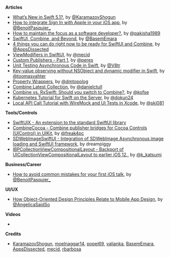 **Articles**

* [What’s New in Swift 5.1?](https://www.raywenderlich.com/4187396-what-s-new-in-swift-5-1), by  [@KaramazovShogun](https://twitter.com/KaramazovShogun)
* [How to integrate Sign In with Apple in your iOS app](https://benoitpasquier.com/how-to-integrate-sign-in-with-apple-ios/), by [@BenoitPasquier_](https://twitter.com/benoitpasquier_)
* [How to maintain the focus as a software developer?](https://medium.com/flawless-app-stories/how-to-maintain-the-focus-as-a-software-developer-d43aeb25693c), by [@pakisha1989](https://twitter.com/pakisha1989)
* [SwiftUI, Combine, and Beyond](https://basememara.com/swiftui-combine-and-beyond/), by [@BasemEmara](https://twitter.com/basememara)
* [4 things you can do right now to be ready for SwiftUI and Combine](https://www.appsdissected.com/getting-ready-swiftui-combine/), by [@AppsDissected](https://twitter.com/AppsDissected)
* [ViewModifiers in SwiftUI](https://mecid.github.io/2019/08/07/viewmodifiers-in-swiftui/), by [@mecid](https://twitter.com/mecid)
* [Custom Publishers - Part 1](https://ruiper.es/2019/08/05/custom-publishers-part1/), by [@peres](https://twitter.com/peres)
* [Unit Testing Asynchronous Code in Swift](https://www.vadimbulavin.com/unit-testing-async-code-in-swift/), by [@V8tr](https://twitter.com/V8tr)
* [Key-value observing without NSObject and dynamic modifier in Swift](https://augmentedcode.io/2019/08/05/key-value-observing-without-nsobject-and-dynamic-in-swift/), by [@toomasvahter](https://twitter.com/toomasvahter)
* [Property Wrappers](https://dmtopolog.com/property-wrappers/), by [@dmtopolog](https://twitter.com/dmtopolog)
* [Combine Latest Collection](https://danieltull.co.uk/blog/2019/08/04/combine-latest-collection/), by [@danielctull](https://twitter.com/danielctull)
* [Combine vs. RxSwift: Should you switch to Combine?](https://quickbirdstudios.com/blog/combine-vs-rxswift/), by [@kofse](https://twitter.com/kofse)
* [Kubernetes Tutorial for Swift on the Server](https://www.raywenderlich.com/4304682-kubernetes-tutorial-for-swift-on-the-server?utm_campaign=rw-weekly-issue-229&utm_medium=email&utm_source=rw-weekly), by [@dokun24](https://twitter.com/dokun24)
* [Local API Call Tutorial with WireMock and UI Tests in Xcode](https://www.raywenderlich.com/3462646-local-api-call-tutorial-with-wiremock-and-ui-tests-in-xcode?utm_campaign=rw-weekly-issue-229&utm_medium=email&utm_source=rw-weekly), by [@ski081](https://twitter.com/ski081)

**Tools/Controls**

* [SwiftUIX - An extension to the standard SwiftUI library](https://github.com/SwiftUIX/SwiftUIX)
* [CombineCocoa - Combine publisher bridges for Cocoa Controls (UIControl) in UIKit](https://github.com/freak4pc/CombineCocoa), by [@‪freak4pc‬](https://twitter.com/freak4pc)
* [SDWebImageSwiftUI - Integration of SDWebImage Asynchronous image loading and SwiftUI framework](https://github.com/dreampiggy/SDWebImageSwiftUI), by dreampiggy
* [IBPCollectionViewCompositionalLayout - Backport of UICollectionViewCompositionalLayout to earlier iOS 12.](https://github.com/kishikawakatsumi/IBPCollectionViewCompositionalLayout), by [@k_katsumi](https://twitter.com/k_katsumi)

**Business/Career**

* [How to avoid common mistakes for your first iOS talk](https://benoitpasquier.com/how-to-avoid-mistakes-first-ios-talk/), by [@BenoitPasquier_](https://twitter.com/benoitpasquier_)

**UI/UX**

* [How Object-Oriented Design Principles Relate to Mobile App Design](https://blog.proto.io/how-object-oriented-design-principles-relate-to-mobile-app-design/), by [@AngelicaSaidSo](https://twitter.com/AngelicaSaidSo)

**Videos**

*

**Credits**

* [KaramazovShogun](https://github.com/KaramazovShogun), [moelnaggar14](https://github.com/MoElnaggar14), [popei69](https://github.com/popei69), [valianka](https://github.com/valianka), [BasemEmara](https://github.com/basememara), [AppsDissected](https://github.com/AppsDissected), [mecid](https://github.com/mecid), [rbarbosa](https://github.com/rbarbosa)
